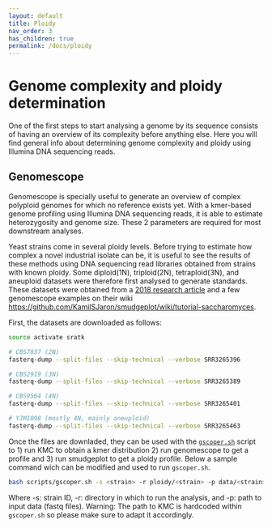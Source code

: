 ```yaml
---
layout: default
title: Ploidy
nav_order: 3
has_children: true
permalink: /docs/ploidy
---
```


# Genome complexity and ploidy determination

One of the first steps to start analysing a genome by its sequence consists of having an overview of its complexity before anything else. Here you will find general info about determining genome complexity and ploidy using Illumina DNA sequencing reads. 

## Genomescope

Genomescope is specially useful to generate an overview of complex polyploid genomes for which no reference exists yet. With a kmer-based genome profiling using Illumina DNA sequencing reads, it is able to estimate heterozygosity and genome size. These 2 parameters are required for most downstream analyses.

Yeast strains come in several ploidy levels. Before trying to estimate how complex a novel industrial isolate can be, it is useful to see the results of these methods using DNA sequencing read libraries obtained from strains with known ploidy. Some diploid(1N), triploid(2N), tetraploid(3N), and aneuploid datasets were therefore first analysed to generate standards. These datasets were obtained from a [2018 research article](https://doi.org/10.3389/fgene.2018.00123) and a few genomescope examples on their wiki <https://github.com/KamilSJaron/smudgeplot/wiki/tutorial-saccharomyces>.

First, the datasets are downloaded as follows:

```bash
source activate sratk

# CBS7837 (2N)
fasterq-dump --split-files --skip-technical --verbose SRR3265396

# CBS2919 (3N)
fasterq-dump --split-files --skip-technical --verbose SRR3265389	

# CBS9564 (4N)
fasterq-dump --split-files --skip-technical --verbose SRR3265401

# YJM1098 (mostly 4N, mainly aneuploid)
fasterq-dump --split-files --skip-technical --verbose SRR3265463	
```

Once the files are downladed, they can be used with the [`gscoper.sh`](https://github.com/rortizmerino/haplotyping/blob/main/scripts/gscoper.sh) script to 1) run KMC to obtain a kmer distribution 2) run genomescope to get a profile and 3) run smudgeplot to get a ploidy profile. Below a sample command wich can be modified and used to run `gscoper.sh`.

```bash
bash scripts/gscoper.sh -s <strain> -r ploidy/<strain> -p data/<strain>
```
Where -s: strain ID, -r: directory in which to run the analysis, and -p: path to input data (fastq files).
Warning: The path to KMC is hardcoded within `gscoper.sh` so please make sure to adapt it accordingly.
